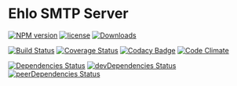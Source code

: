 # Ehlo SMTP Server

[![NPM version](https://img.shields.io/npm/v/ehlo.svg?style=flat-square)](https://npmjs.org/package/ehlo)
[![license](https://img.shields.io/npm/l/ehlo.svg?style=flat-square)](http://opensource.org/licenses/MIT)
[![Downloads](https://img.shields.io/npm/dm/ehlo.svg?style=flat-square)](https://npmjs.org/package/ehlo)

[![Build Status](https://img.shields.io/travis/ehlo-io/ehlo.svg?style=flat-square)](https://travis-ci.org/ehlo-io/ehlo)
[![Coverage Status](https://img.shields.io/coveralls/ehlo-io/ehlo.svg?style=flat-square)](https://coveralls.io/r/ehlo-io/ehlo?branch=master)
[![Codacy Badge](https://img.shields.io/codacy/ba83ed6ee04c4eb2b40131d68b12bcff.svg?style=flat-square)](https://www.codacy.com/public/ehlo-io/ehlo.git)
[![Code Climate](https://img.shields.io/codeclimate/github/ehlo-io/ehlo.svg?style=flat-square)](https://codeclimate.com/github/ehlo-io/ehlo)

[![Dependencies Status](https://img.shields.io/david/ehlo-io/ehlo.svg?style=flat-square)](https://david-dm.org/ehlo-io/ehlo) 
[![devDependencies Status](https://img.shields.io/david/dev/ehlo-io/ehlo.svg?style=flat-square)](https://david-dm.org/ehlo-io/ehlo#info=devDependencies)
[![peerDependencies Status](https://img.shields.io/david/peer/ehlo-io/ehlo.svg?style=flat-square)](https:/david-dm.org/ehlo-io/ehlo#info=peerDependencies)


